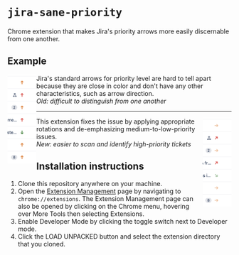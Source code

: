 # `jira-sane-priority`
Chrome extension that makes Jira's priority arrows more easily discernable from one another.

## Example

<p>
<img align="left" src="./old.png" height="200" />  
Jira's standard arrows for priority level are hard to tell apart because they are close in color and don't have any other    characteristics, such as arrow direction.<br />
<em>Old: difficult to distinguish from one another</em>
</p>

<hr />

<p>
<img align="right" src="./new.png" height="200" />
This extension fixes the issue by applying appropriate rotations and de-emphasizing medium-to-low-priority issues.<br />
<em>New: easier to scan and identify high-priority tickets</em>
</p>

## Installation instructions

1. Clone this repository anywhere on your machine.
2. Open the [Extension Management](chrome://extensions) page by navigating to `chrome://extensions`. The Extension Management page can also be opened by clicking on the Chrome menu, hovering over More Tools then selecting Extensions.
3. Enable Developer Mode by clicking the toggle switch next to Developer mode.
4. Click the LOAD UNPACKED button and select the extension directory that you cloned.
